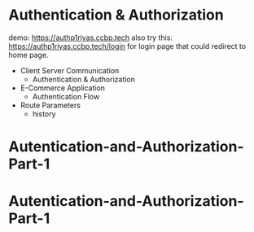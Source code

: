 # Authentication & Authorization 
demo: https://authp1riyas.ccbp.tech
also try this: https://authp1riyas.ccbp.tech/login
for login page that could redirect to home page.

- Client Server Communication
  - Authentication & Authorization
- E-Commerce Application
  - Authentication Flow
- Route Parameters
  - history
# Autentication-and-Authorization-Part-1
# Autentication-and-Authorization-Part-1
